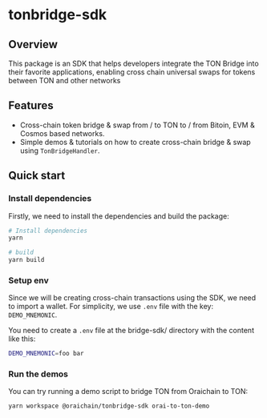 # tonbridge-sdk

## Overview

This package is an SDK that helps developers integrate the TON Bridge into their favorite applications, enabling cross chain universal swaps for tokens between TON and other networks

## Features

- Cross-chain token bridge & swap from / to TON to / from Bitoin, EVM & Cosmos based networks.
- Simple demos & tutorials on how to create cross-chain bridge & swap using `TonBridgeHandler`.

## Quick start

### Install dependencies

Firstly, we need to install the dependencies and build the package:

```bash
# Install dependencies
yarn

# build
yarn build
```

### Setup env

Since we will be creating cross-chain transactions using the SDK, we need to import a wallet. For simplicity, we use `.env` file with the key: `DEMO_MNEMONIC`.

You need to create a `.env` file at the bridge-sdk/ directory with the content like this:

```sh
DEMO_MNEMONIC=foo bar
```

### Run the demos

You can try running a demo script to bridge TON from Oraichain to TON:

```sh
yarn workspace @oraichain/tonbridge-sdk orai-to-ton-demo
```